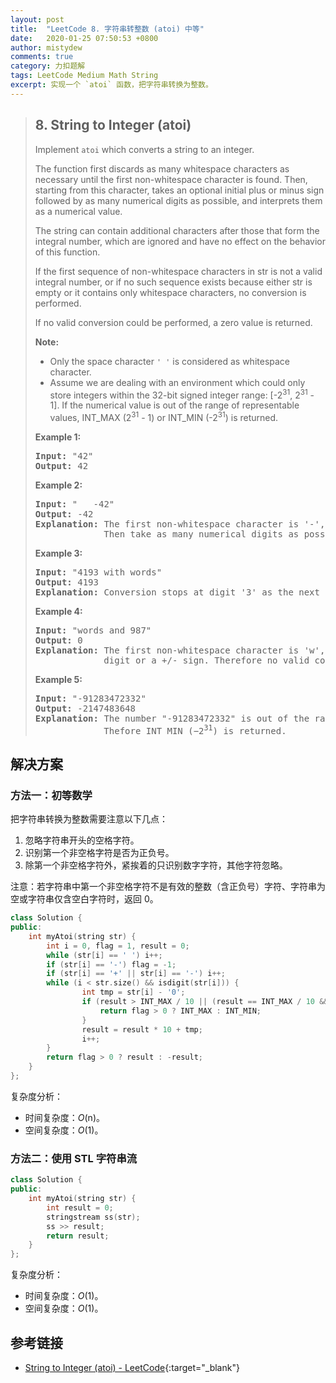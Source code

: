 ```yaml
---
layout: post
title:  "LeetCode 8. 字符串转整数 (atoi) 中等"
date:   2020-01-25 07:50:53 +0800
author: mistydew
comments: true
category: 力扣题解
tags: LeetCode Medium Math String
excerpt: 实现一个 `atoi` 函数，把字符串转换为整数。
---
```

> ## 8. String to Integer (atoi)
> 
> Implement `atoi` which converts a string to an integer.
> 
> The function first discards as many whitespace characters as necessary until
> the first non-whitespace character is found. Then, starting from this
> character, takes an optional initial plus or minus sign followed by as many
> numerical digits as possible, and interprets them as a numerical value.
> 
> The string can contain additional characters after those that form the
> integral number, which are ignored and have no effect on the behavior of this
> function.
> 
> If the first sequence of non-whitespace characters in str is not a valid
> integral number, or if no such sequence exists because either str is empty or
> it contains only whitespace characters, no conversion is performed.
> 
> If no valid conversion could be performed, a zero value is returned.
> 
> **Note:**
> 
> * Only the space character `' '` is considered as whitespace character.
> * Assume we are dealing with an environment which could only store integers
> within the 32-bit signed integer range: [-2<sup>31</sup>,  2<sup>31</sup> -
> 1]. If the numerical value is out of the range of representable values,
> INT_MAX (2<sup>31</sup> - 1) or INT_MIN (-2<sup>31</sup>) is returned.
> 
> **Example 1:**
> 
> <pre>
> <strong>Input:</strong> "42"
> <strong>Output:</strong> 42
> </pre>
> 
> **Example 2:**
> 
> <pre>
> <strong>Input:</strong> "   -42"
> <strong>Output:</strong> -42
> <strong>Explanation:</strong> The first non-whitespace character is '-', which is the minus sign.
>              Then take as many numerical digits as possible, which gets 42.
> </pre>
> 
> **Example 3:**
> 
> <pre>
> <strong>Input:</strong> "4193 with words"
> <strong>Output:</strong> 4193
> <strong>Explanation:</strong> Conversion stops at digit '3' as the next character is not a numerical digit.
> </pre>
> 
> **Example 4:**
> 
> <pre>
> <strong>Input:</strong> "words and 987"
> <strong>Output:</strong> 0
> <strong>Explanation:</strong> The first non-whitespace character is 'w', which is not a numerical 
>              digit or a +/- sign. Therefore no valid conversion could be performed.
> </pre>
> 
> **Example 5:**
> 
> <pre>
> <strong>Input:</strong> "-91283472332"
> <strong>Output:</strong> -2147483648
> <strong>Explanation:</strong> The number "-91283472332" is out of the range of a 32-bit signed integer.
>              Thefore INT_MIN (−2<sup>31</sup>) is returned.
> </pre>

## 解决方案

### 方法一：初等数学

把字符串转换为整数需要注意以下几点：
1. 忽略字符串开头的空格字符。
2. 识别第一个非空格字符是否为正负号。
3. 除第一个非空格字符外，紧挨着的只识别数字字符，其他字符忽略。

注意：若字符串中第一个非空格字符不是有效的整数（含正负号）字符、字符串为空或字符串仅含空白字符时，返回 0。

```cpp
class Solution {
public:
    int myAtoi(string str) {
        int i = 0, flag = 1, result = 0;
        while (str[i] == ' ') i++;
        if (str[i] == '-') flag = -1;
        if (str[i] == '+' || str[i] == '-') i++;
        while (i < str.size() && isdigit(str[i])) {
                int tmp = str[i] - '0';
                if (result > INT_MAX / 10 || (result == INT_MAX / 10 && tmp > 7)) {
                    return flag > 0 ? INT_MAX : INT_MIN;
                }
                result = result * 10 + tmp;
                i++;
        }
        return flag > 0 ? result : -result;
    }
};
```

复杂度分析：
* 时间复杂度：*O*(n)。
* 空间复杂度：*O*(1)。

### 方法二：使用 STL 字符串流

```cpp
class Solution {
public:
    int myAtoi(string str) {
        int result = 0;
        stringstream ss(str);
        ss >> result;
        return result;
    }
};
```

复杂度分析：
* 时间复杂度：*O*(1)。
* 空间复杂度：*O*(1)。

## 参考链接

* [String to Integer (atoi) - LeetCode](https://leetcode.com/problems/string-to-integer-atoi/){:target="_blank"}
